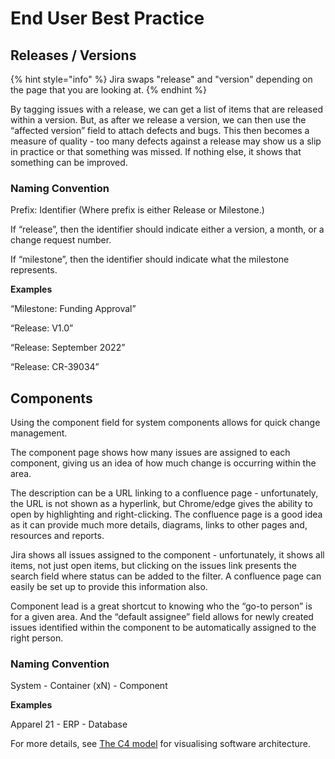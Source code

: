# End User Best Practice

## Releases / Versions

{% hint style="info" %}
Jira swaps "release" and "version" depending on the page that you are looking at.
{% endhint %}

By tagging issues with a release, we can get a list of items that are released within a version. But, as after we release a version, we can then use the “affected version” field to attach defects and bugs. This then becomes a measure of quality - too many defects against a release may show us a slip in practice or that something was missed. If nothing else, it shows that something can be improved.

### Naming Convention

Prefix: Identifier (Where prefix is either Release or Milestone.)

If “release”, then the identifier should indicate either a version, a month, or a change request number.

If “milestone”, then the identifier should indicate what the milestone represents.

**Examples**

“Milestone: Funding Approval”

“Release: V1.0”

“Release: September 2022”

“Release: CR-39034”

## Components

Using the component field for system components allows for quick change management.

The component page shows how many issues are assigned to each component, giving us an idea of how much change is occurring within the area.

The description can be a URL linking to a confluence page - unfortunately, the URL is not shown as a hyperlink, but Chrome/edge gives the ability to open by highlighting and right-clicking. The confluence page is a good idea as it can provide much more details, diagrams, links to other pages and, resources and reports.

Jira shows all issues assigned to the component - unfortunately, it shows all items, not just open items, but clicking on the issues link presents the search field where status can be added to the filter. A confluence page can easily be set up to provide this information also.

Component lead is a great shortcut to knowing who the “go-to person” is for a given area. And the “default assignee” field allows for newly created issues identified within the component to be automatically assigned to the right person.

### Naming Convention

System - Container (xN) - Component

**Examples**

Apparel 21 - ERP - Database

For more details, see [The C4 model](https://c4model.com/) for visualising software architecture.
